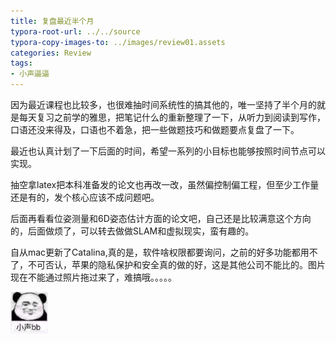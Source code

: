 ```yaml
---
title: 复盘最近半个月
typora-root-url: ../../source
typora-copy-images-to: ../images/review01.assets
categories: Review
tags:
- 小声逼逼
---
```


​		因为最近课程也比较多，也很难抽时间系统性的搞其他的，唯一坚持了半个月的就是每天复习之前学的雅思，把笔记什么的重新整理了一下，从听力到阅读到写作，口语还没来得及，口语也不着急，把一些做题技巧和做题要点复盘了一下。

​		最近也认真计划了一下后面的时间，希望一系列的小目标也能够按照时间节点可以实现。

​		抽空拿latex把本科准备发的论文也再改一改，虽然偏控制偏工程，但至少工作量还是有的，发个核心应该不成问题吧。

​		后面再看看位姿测量和6D姿态估计方面的论文吧，自己还是比较满意这个方向的，后面做烦了，可以转去做做SLAM和虚拟现实，蛮有趣的。

​		自从mac更新了Catalina,真的是，软件啥权限都要询问，之前的好多功能都用不了，不可否认，苹果的隐私保护和安全真的做的好，这是其他公司不能比的。图片现在不能通过照片拖过来了，难搞哦。。。。。

<img src="/images/review01.assets/IMG_2362.jpeg" alt="IMG_2362" style="zoom: 67%;" />